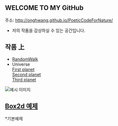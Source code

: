 
## WELCOME TO MY GitHub
 주소: <http://onghwang.github.io/PoeticCodeForNature/>
 * 저의 작품을 감상하실 수 있는 공간입니다.

## 작품 上
 * [RandomWalk](./RandomWalk/)
 * Universe<br/>
 [First planet](/universe/1)<br/>
 [Second planet](./universe/2)<br/>
 [Third planet](./universe/3)<br/>


 ![예시 이미지](./example_img.png)

## [Box2d 예제](./Boxes/)
 *기본예제

